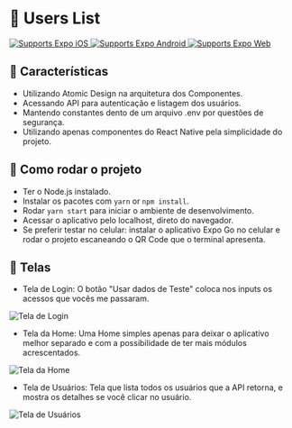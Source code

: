 # 👥 Users List

<p>
  <!-- iOS -->
  <a href="https://itunes.apple.com/app/apple-store/id982107779">
    <img alt="Supports Expo iOS" longdesc="Supports Expo iOS" src="https://img.shields.io/badge/iOS-4630EB.svg?style=flat-square&logo=APPLE&labelColor=999999&logoColor=fff" />
  </a>
  <!-- Android -->
  <a href="https://play.google.com/store/apps/details?id=host.exp.exponent&referrer=blankexample">
    <img alt="Supports Expo Android" longdesc="Supports Expo Android" src="https://img.shields.io/badge/Android-4630EB.svg?style=flat-square&logo=ANDROID&labelColor=A4C639&logoColor=fff" />
  </a>
  <!-- Web -->
  <a href="https://docs.expo.io/workflow/web/">
    <img alt="Supports Expo Web" longdesc="Supports Expo Web" src="https://img.shields.io/badge/web-4630EB.svg?style=flat-square&logo=GOOGLE-CHROME&labelColor=4285F4&logoColor=fff" />
  </a>
</p>

## 📝 Características

- Utilizando Atomic Design na arquitetura dos Componentes.
- Acessando API para autenticação e listagem dos usuários.
- Mantendo constantes dento de um arquivo .env por questões de segurança.
- Utilizando apenas componentes do React Native pela simplicidade do projeto.

## 🚀 Como rodar o projeto

- Ter o Node.js instalado.
- Instalar os pacotes com `yarn` or `npm install`.
- Rodar `yarn start` para iniciar o ambiente de desenvolvimento.
- Acessar o aplicativo pelo localhost, direto do navegador.
- Se preferir testar no celular: instalar o aplicativo Expo Go no celular e rodar o projeto escaneando o QR Code que o terminal apresenta.

## 📱 Telas

- Tela de Login:
O botão "Usar dados de Teste" coloca nos inputs os acessos que vocês me passaram.

![Tela de Login](https://imgur.com/9HyBN4R)


- Tela da Home:
Uma Home simples apenas para deixar o aplicativo melhor separado e com a possibilidade de ter mais módulos acrescentados.

![Tela da Home](https://imgur.com/mQPwahd)


- Tela de Usuários:
Tela que lista todos os usuários que a API retorna, e mostra os detalhes se você clicar no usuário.

![Tela de Usuários](https://imgur.com/6AukICQ)
